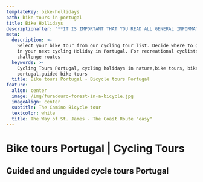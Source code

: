 ```yaml
---
templateKey: bike-hollidays
path: bike-tours-in-portugal
title: Bike Hollidays
descriptionafter: "**IT IS IMPORTANT THAT YOU READ ALL GENERAL INFORMATION ABOUT THE CYCLING TOUR YOU WISH TO PARTAKE IN BEFORE BOOKING IT. FOR ANY FURTHER QUESTION DO NOT HESITATE TO CONTACT US**\n\nIn our tours we provide special attention to the welfare of the customer. Therefore, guided tours have the appropriate pace to allow you to enjoy the scenery and the way of life of the Portuguese.\n\nEveryday ride ends in the afternoon, in order for you to have a relaxation period, before the next gastronomic experience, where you can taste regional flavors. We always aim at providing an exceptional adventure with a little extra spice.\n\n**Our Bike tours in Portugal:**\n\n* Self Guided Tour\n* _Guided Tours_ \n* Guided Tour Plus\n\n**GENERAL INFORMATION ABOUT CYCLING HOLIDAYS (IMPORTANT)**\n\n**Self-Guided Tour:**\nTransfer from the airport to the hotel in Porto's city center is guaranteed. All hotels are booked by us, so all you need to do is the check-in once you get to each hotel. The bike tour is made ​​with the aid of a GPS and your luggage is transferred every morning to the next hotel, meaning that you only take with you what you find necessary. Although not compulsory, it makes for an easier ride if you know the basic mechanics of a bicycle. Transfer from the destination back to Porto is also guaranteed.\n\n**Guided Tours:**\nTransfer from the airport to the hotel in Porto's city center is guaranteed. The bike tour is made with the aid of a guide and a support van. They will be in charge of making sure that everything goes as smooth as possible. The guide and the support van will provide for everything you need, as well as water and snacks, mechanical assistance and the transport for an eventual dropout. Lunches and dinners are organized by the guides for the group. Transfer from the destination back to Porto is also guaranteed.\n\n**Guided Tour plus**\n Includes everything described in the last paragraph of Guided tours, plus daily lunches and dinners of typical dishes of the Portuguese regions.\n\n**RECOMMENDATIONS**\nWe strongly recommend the use of a pair of gloves, sunglasses with UV protection and cycling clothing, including shorts or pants with pad, both in lycra jersey and also a waterproof wind cuts. The shoes should have stiff sole for cycling comfortably, preferably specific to mountain biking.\n\n**ROUTE CLASSIFICATION**\n\n* **Easy:** Mostly flat terrain with daily distances up to 50 km. Inexperient level.\n* **Easy to moderate**: Mostly flat terrain with daily distances between 50 km and 75 km. Short climbs up to 30% of the whole route. For inexperient cyclist with some fitness preparation.\n* **Moderated:** Terrain can be in dirt roads or trails. Mostly flat with daily distances between 50km and 75km with some climbs up to 40% of the whole route. For cyclist with fitness preparation.\n* **Moderated to hard:** Terrain can be in dirt roads or trails. Daily distances between 50km and 75km with moderate climbs up to 60% of the whole route. For cyclist with fitness preparation that want to challenge themselves.\n* **Hard:** Terrain can be in dirt roads or trails. Daily distances between 50km and 100km with strong climbs up to 60% of the whole route. For experienced cyclists.\n* **With electric bicycles all the route classifications have to be adapted and will be mostly easy for the majority of the cyclists.**\r\n\n\n**NOTES:**\nCycling Holidays with guide available in the following languages: Portugues, Spanish and English.\nFold N'Visit - Rent a Bike, Unipessoal is iregistered in Tourism of Portugal with RNAAT number 7/2014.\n\nThe liability insurance and personal accidents insurance are included only in guided Bike tours."
meta:
  description: >-
    Select your bike tour from our cycling tour list. Decide where to go with us
    in your next cycling Holiday in Portugal. For recreational cyclists or
    challenge routes
  keywords: >-
    Cycling Tours Portugal, cycling holidays in nature,bike tours, bike tours
    portugal,guided bike tours
  title: Bike tours Portugal - Bicycle tours Portugal
feature:
  align: center
  image: /img/furadouro-forest-in-a-bicycle.jpg
  imageAlign: center
  subtitle: The Camino Bicycle tour
  textcolor: white
  title: The Way of St. James - The Coast Route "easy"
---
```

# 

# Bike tours Portugal | Cycling Tours

## Guided and unguided cycle tours Portugal

##
